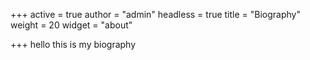 +++
active = true
author = "admin"
headless = true
title = "Biography"
weight = 20
widget = "about"

+++
hello this is my biography